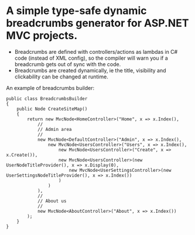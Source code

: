 A simple type-safe dynamic breadcrumbs generator for ASP.NET MVC projects.
==============

- Breadcrumbs are defined with controllers/actions as lambdas in C# code (instead of XML config), so the compiler will warn you if a breadcrumb gets out of sync with the code.
- Breadcrumbs are created dynamically, ie the title, visibility and clickability can be changed at runtime.

An example of breadcrumbs builder:

	public class BreadcrumbsBuilder
	{
		public Node CreateSiteMap()
		{
			return new MvcNode<HomeController>("Home", x => x.Index(),
				//
				// Admin area
				//
				new MvcNode<DefaultController>("Admin", x => x.Index(),
					new MvcNode<UsersController>("Users", x => x.Index(),
						new MvcNode<UsersController>("Create", x => x.Create()),
						new MvcNode<UsersController>(new UserNodeTitleProvider(), x => x.Display(0),
							new MvcNode<UserSettingsController>(new UserSettingsNodeTitleProvider(), x => x.Index())
						)
					)
				),
				//
				// About us
				//
				new MvcNode<AboutController>("About", x => x.Index())
			);
		}
	}
	
